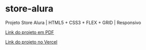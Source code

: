 # store-alura

Projeto Store Alura | HTML5 + CSS3 + FLEX + GRID | Responsivo

[Link do projeto em PDF](https://github.com/b0rb4/store-alura/blob/main/prototipo.pdf)

[Link do projeto no Vercel](store-alura-b0rb4.vercel.app)
